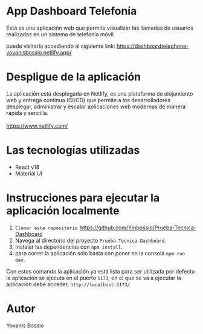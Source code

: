 # App Dashboard Telefonía
Está es una aplicación web que permite visualizar las llamadas de usuarios realizadas en un sistema de telefonía móvil.

puede visitarla accediendo al siguiente link: https://dashboardtelephone-yovanisbossio.netlify.app/


# Despligue de la aplicación
La aplicación está desplegada en Netlify, es una plataforma de alojamiento web y entrega continua (CI/CD) que permite a los desarrolladores desplegar, administrar y escalar aplicaciones web modernas de manera rápida y sencilla. 
<br> <br>
https://www.netlify.com/

# Las tecnologías utilizadas
<ul>
  <li>React v18</li>
  <li>Material UI</li>
</ul>

# Instrucciones para ejecutar la aplicación localmente 

1) `Clonar este repositorio `https://github.com/Ymbossio/Prueba-Tecnica-Dashboard
2) Navega al directorio del proyecto `Prueba-Tecnica-Dashboard`.
3) Instalar las dependencias con `npm install`.
4) para correr la aplicación solo basta con poner en la consola `npm run dev`.

Con estos comando la aplicación ya está lista para ser utilizada por defecto la aplicación se ejecuta en el puerto `5173`, 
en el que se va a ejecutar la aplicación debe acceder, `http://localhost:5173/`


# Autor
Yovanis Bossio


